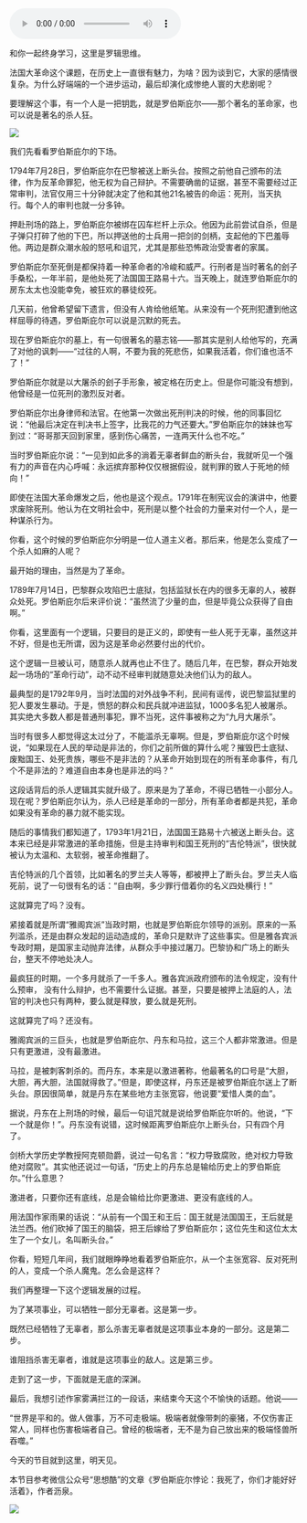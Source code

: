 <audio src="http://igetoss.cdn.igetget.com/mp3/201708/23/201708231046578105243318.mp3" controls="controls">您的浏览器不支持 audio 标签。</audio><p>和你一起终身学习，这里是罗辑思维。</p><p>法国大革命这个课题，在历史上一直很有魅力，为啥？因为谈到它，大家的感情很复杂。为什么好端端的一个进步运动，最后却演化成惨绝人寰的大悲剧呢？</p><p>要理解这个事，有一个人是一把钥匙，就是罗伯斯庇尔——那个著名的革命家，也可以说是著名的杀人狂。</p><img src="https://piccdn.igetget.com/img/201708/22/201708222113170947209845.jpg" /><p>我们先看看罗伯斯庇尔的下场。</p><p>1794年7月28日，罗伯斯庇尔在巴黎被送上断头台。按照之前他自己颁布的法律，作为反革命罪犯，他无权为自己辩护。不需要确凿的证据，甚至不需要经过正常审判，法官仅用三十分钟就决定了他和其他21名被告的命运：死刑，当天执行。每个人的审判也就一分多钟。</p><p>押赴刑场的路上，罗伯斯庇尔被绑在囚车栏杆上示众。他因为此前尝试自杀，但是子弹只打碎了他的下巴，所以押送他的士兵用一把剑的剑柄，支起他的下巴羞辱他。两边是群众潮水般的怒吼和诅咒，尤其是那些恐怖政治受害者的家属。</p><p>罗伯斯庇尔至死倒是都保持着一种革命者的冷峻和威严。行刑者是当时著名的刽子手桑松，一年半前，是他处死了法国国王路易十六。当天晚上，就连罗伯斯庇尔的房东太太也没能幸免，被狂欢的暴徒绞死。</p><p>几天前，他曾希望留下遗言，但没有人肯给他纸笔。从来没有一个死刑犯遭到他这样屈辱的待遇，罗伯斯庇尔可以说是沉默的死去。</p><p>现在罗伯斯庇尔的墓上，有一句很著名的墓志铭——那其实是别人给他写的，充满了对他的讽刺——“过往的人啊，不要为我的死悲伤，如果我活着，你们谁也活不了！”</p><p>罗伯斯庇尔就是以大屠杀的刽子手形象，被定格在历史上。但是你可能没有想到，他曾经是一位死刑的激烈反对者。</p><p>罗伯斯庇尔出身律师和法官。在他第一次做出死刑判决的时候，他的同事回忆说：“他最后决定在判决书上签字，比我花的力气还要大。”罗伯斯庇尔的妹妹也写到过：“哥哥那天回到家里，感到伤心痛苦，一连两天什么也不吃。”</p><p>当时罗伯斯庇尔说：“一见到如此多的淌着无辜者鲜血的断头台，我就听见一个强有力的声音在内心呼喊：永远摈弃那种仅仅根据假设，就判罪的致人于死地的倾向！”</p><p>即使在法国大革命爆发之后，他也是这个观点。1791年在制宪议会的演讲中，他要求废除死刑。他认为在文明社会中，死刑是以整个社会的力量来对付一个人，是一种谋杀行为。</p><p>你看，这个时候的罗伯斯庇尔分明是一位人道主义者。那后来，他是怎么变成了一个杀人如麻的人呢？</p><p>最开始的理由，当然是为了革命。</p><p>1789年7月14日，巴黎群众攻陷巴士底狱，包括监狱长在内的很多无辜的人，被群众处死。罗伯斯庇尔后来评价说：“虽然流了少量的血，但是毕竟公众获得了自由啊。”</p><p>你看，这里面有一个逻辑，只要目的是正义的，即使有一些人死于无辜，虽然这并不好，但是也无所谓，因为这是革命必然要付出的代价。</p><p>这个逻辑一旦被认可，随意杀人就再也止不住了。随后几年，在巴黎，群众开始发起一场场的“革命行动”，动不动不经审判就随意处决他们认为的敌人。</p><p>最典型的是1792年9月，当时法国的对外战争不利，民间有谣传，说巴黎监狱里的犯人要发生暴动。于是，愤怒的群众和民兵就冲进监狱，1000多名犯人被屠杀。其实绝大多数人都是普通刑事犯，罪不当死，这件事被称之为“九月大屠杀”。</p><p>当时有很多人都觉得这太过分了，不能滥杀无辜啊。但是，罗伯斯庇尔这个时候说，“如果现在人民的举动是非法的，你们之前所做的算什么呢？摧毁巴士底狱、废黜国王、处死贵族，哪些不是非法的？从革命开始到现在的所有革命事件，有几个不是非法的？难道自由本身也是非法的吗？”</p><p>这段话背后的杀人逻辑其实就升级了。原来是为了革命，不得已牺牲一小部分人。现在呢？罗伯斯庇尔认为，杀人已经是革命的一部分，所有革命者都是共犯，革命如果没有革命的暴力就不能实现。</p><p>随后的事情我们都知道了，1793年1月21日，法国国王路易十六被送上断头台。这本来已经是非常激进的革命措施，但是主持审判和国王死刑的“吉伦特派”，很快就被认为太温和、太软弱，被革命推翻了。</p><p>吉伦特派的几个首领，比如著名的罗兰夫人等等，都被押上了断头台。罗兰夫人临死前，说了一句很有名的话：“自由啊，多少罪行借着你的名义四处横行！”</p><p>这就算完了吗？没有。</p><p>紧接着就是所谓“雅阁宾派”当政时期，也就是罗伯斯庇尔领导的派别。原来的一系列滥杀，还是由群众发起的运动造成的，革命只是默许了这些事实。但是雅各宾派专政时期，是国家主动抛弃法律，从群众手中接过屠刀。巴黎协和广场上的断头台，整天不停地处决人。</p><p>最疯狂的时期，一个多月就杀了一千多人。雅各宾派政府颁布的法令规定，没有什么预审， 没有什么辩护，也不需要什么证据。甚至，只要是被押上法庭的人，法官的判决也只有两种，要么就是释放，要么就是死刑。</p><p>这就算完了吗？还没有。</p><p>雅阁宾派的三巨头，也就是罗伯斯庇尔、丹东和马拉，这三个人都非常激进。但是只有更激进，没有最激进。</p><p>马拉，是被刺客刺杀的。而丹东，本来是以激进著称，他最著名的口号是“大胆，大胆，再大胆，法国就得救了。”但是，即使这样，丹东还是被罗伯斯庇尔送上了断头台。原因很简单，就是丹东在某些地方主张宽容，他说要“爱惜人类的血”。</p><p>据说，丹东在上刑场的时候，最后一句诅咒就是说给罗伯斯庇尔听的。他说，“下一个就是你！”。丹东没有说错，这时候距离罗伯斯庇尔上断头台，只有四个月了。</p><p>剑桥大学历史学教授阿克顿勋爵，说过一句名言：“权力导致腐败，绝对权力导致绝对腐败”。其实他还说过一句话，“历史上的丹东总是输给历史上的罗伯斯庇尔。”什么意思？</p><p>激进者，只要你还有底线，总是会输给比你更激进、更没有底线的人。</p><p>用法国作家雨果的话说：“从前有一个国王和王后：国王就是法国国王，王后就是法兰西。他们砍掉了国王的脑袋，把王后嫁给了罗伯斯庇尔；这位先生和这位太太生了一个女儿，名叫断头台。”</p><p>你看，短短几年间，我们就眼睁睁地看着罗伯斯庇尔，从一个主张宽容、反对死刑的人，变成一个杀人魔鬼。怎么会是这样？</p><p>我们再整理一下这个逻辑发展的过程。</p><p>为了某项事业，可以牺牲一部分无辜者。这是第一步。</p><p>既然已经牺牲了无辜者，那么杀害无辜者就是这项事业本身的一部分。这是第二步。</p><p>谁阻挡杀害无辜者，谁就是这项事业的敌人。这是第三步。</p><p>走到了这一步，下面就是无底的深渊。</p><p>最后，我想引述作家雾满拦江的一段话，来结束今天这个不愉快的话题。他说——</p><p>“世界是平和的。做人做事，万不可走极端。极端者就像带刺的豪猪，不仅伤害正常人，同样也伤害极端者自己。曾经的极端者，无不是为自己放出来的极端怪兽所吞噬。”</p><p>今天的节目就到这里，明天见。</p><p>本节目参考微信公众号“思想酷”的文章《罗伯斯庇尔悖论：我死了，你们才能好好活着》，作者沥泉。</p><img src="https://piccdn.igetget.com/img/201708/22/201708222109281991862907.jpg" />